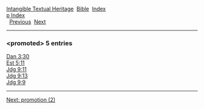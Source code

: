[Intangible Textual Heritage](../../index)  [Bible](../index) 
[Index](index)   
[p Index](_p_)  
  [Previous](c08894)  [Next](c08896) 

------------------------------------------------------------------------

### &lt;promoted&gt; 5 entries

[Dan 3:30](../kjv/dan003.htm#030)  
[Est 5:11](../kjv/est005.htm#011)  
[Jdg 9:11](../kjv/jdg009.htm#011)  
[Jdg 9:13](../kjv/jdg009.htm#013)  
[Jdg 9:9](../kjv/jdg009.htm#009)  

------------------------------------------------------------------------

[Next: promotion (2)](c08896)
